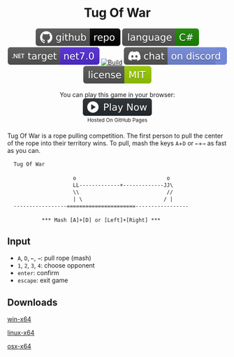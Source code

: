 <h1 align="center">
	Tug Of War
</h1>

<p align="center">
	<a href="https://github.com/dotnet/dotnet-console-games"><img src="../../.github/resources/github-repo-black.svg" alt="GitHub repo"></a>
	<a href="https://docs.microsoft.com/en-us/dotnet/csharp/"><img src="../../.github/resources/language-csharp.svg" alt="Language C#"></a>
	<a href="https://dotnet.microsoft.com/download"><img src="../../.github/resources/dotnet-badge.svg" title="Target Framework" alt="Target Framework"></a>
	<a href="https://github.com/dotnet/dotnet-console-games/actions"><img src="https://github.com/dotnet/dotnet-console-games/workflows/Tug%20Of%20War%20Build/badge.svg" title="Goto Build" alt="Build"></a>
	<a href="https://discord.gg/4XbQbwF"><img src="../../.github/resources/discord-badge.svg" title="Go To Discord Server" alt="Discord"></a>
	<a href="../../LICENSE"><img src="../../.github/resources/license-MIT-green.svg" alt="License"></a>
</p>

<p align="center">
	You can play this game in your browser:
	<br />
	<a href="https://dotnet.github.io/dotnet-console-games/Tug%20Of%20War" alt="Play Now">
		<sub><img height="40"src="../../.github/resources/play-badge.svg" alt="Play Now"></sub>
	</a>
	<br />
	<sup>Hosted On GitHub Pages</sup>
</p>

Tug Of War is a rope pulling competition. The first person to pull the center of the rope into their territory wins. To pull, mash the keys `A`+`D` or `←`+`→` as fast as you can.

```
  Tug Of War

                     o                             o
                     LL-------------+-------------JJ\
                     \\                            //
                     | \                          / |
  -----------------======================-----------------

           *** Mash [A]+[D] or [Left]+[Right] ***
```

## Input

- `A`, `D`, `←`, `→`: pull rope (mash)
- `1`, `2`, `3`, `4`: choose opponent
- `enter`: confirm
- `escape`: exit game

## Downloads

[win-x64](https://github.com/dotnet/dotnet-console-games/raw/binaries/win-x64/Tug%20Of%20War.exe)

[linux-x64](https://github.com/dotnet/dotnet-console-games/raw/binaries/linux-x64/Tug%20Of%20War)

[osx-x64](https://github.com/dotnet/dotnet-console-games/raw/binaries/osx-x64/Tug%20Of%20War)
